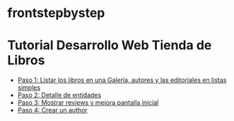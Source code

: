 # frontstepbystep

# Tutorial Desarrollo Web Tienda de Libros
* [Paso 1: Listar los libros en una Galería, autores y las editoriales en listas simples](https://csw-uniandes.gitbooks.io/front-step-by-step/content/paso-1.html)
* [Paso 2: Detalle de entidades](https://csw-uniandes.gitbooks.io/front-step-by-step/content/paso-2.html)
* [Paso 3: Mostrar reviews y mejora pantalla inicial](https://csw-uniandes.gitbooks.io/front-step-by-step/content/paso-3.html)
* [Paso 4: Crear un author](https://csw-uniandes.gitbooks.io/front-step-by-step/content/paso-4.html)

